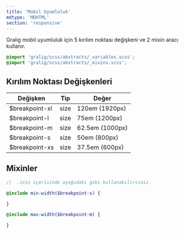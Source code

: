 ```yaml
---
title: 'Mobil Uyumluluk'
mdtype: 'MDHTML'
section: 'responsive'
---
```


Gralig mobil uyumluluk için 5 kırılım noktası değişkeni ve 2 mixin aracı kullanır.

```scss
@import 'gralig/scss/abstracts/_variables.scss';
@import 'gralig/scss/abstracts/_mixins.scss';
```

## Kırılım Noktası Değişkenleri

<div class="gra-doc-s-wrapper">
  <div class="table-wrapper">
    <table class="gra-table gra-table-bordered">
      <thead>
        <tr>
          <th>Değişken</th>
          <th>Tip</th>
          <th>Değer</th>
        </tr>
      </thead>
      <tbody>
        <tr>
          <td>$breakpoint-xl</td>
          <td>size</td>
          <td>120em (1920px)</td>
        </tr>
        <tr>
          <td>$breakpoint-l</td>
          <td>size</td>
          <td>75em (1200px)</td>
        </tr>
        <tr>
          <td>$breakpoint-m</td>
          <td>size</td>
          <td>62.5em (1000px)</td>
        </tr>
        <tr>
          <td>$breakpoint-s</td>
          <td>size</td>
          <td>50em (800px)</td>
        </tr>
        <tr>
          <td>$breakpoint-xs</td>
          <td>size</td>
          <td>37.5em (600px)</td>
        </tr>
      </tbody>
    </table>
  </div>
</div>

## Mixinler

```scss
//  .scss içerisinde aşağıdaki gibi kullanabilirsiniz.

@include min-width($breakpoint-s) {

}

@include max-width($breakpoint-m) {

}
```